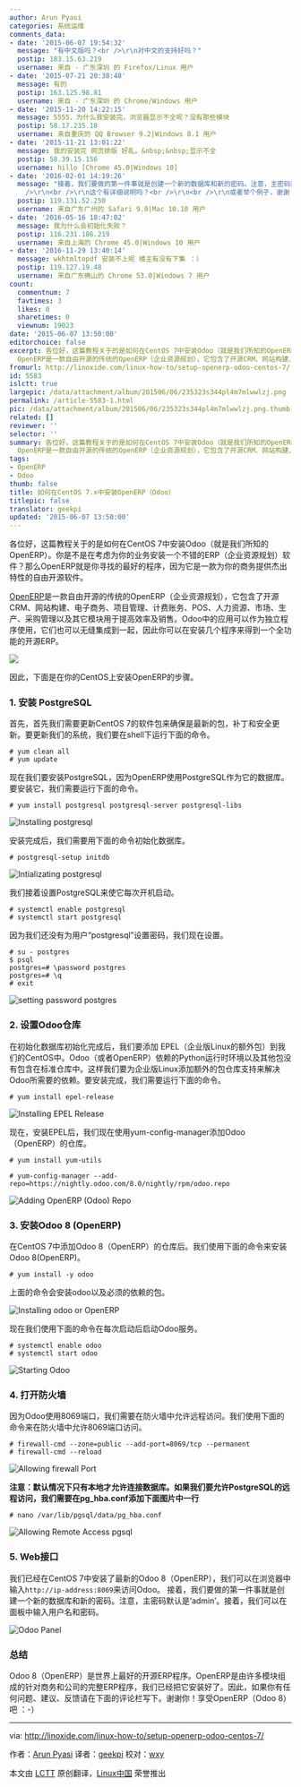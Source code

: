 ```yaml
---
author: Arun Pyasi
categories: 系统运维
comments_data:
- date: '2015-06-07 19:54:32'
  message: "有中文版吗？<br />\r\n对中文的支持好吗？"
  postip: 183.15.63.219
  username: 来自 - 广东深圳 的 Firefox/Linux 用户
- date: '2015-07-21 20:38:48'
  message: 有的
  postip: 163.125.98.81
  username: 来自 - 广东深圳 的 Chrome/Windows 用户
- date: '2015-11-20 14:22:15'
  message: 5555，为什么我安装完，浏览器显示不全呢？没有那些模块
  postip: 58.17.235.18
  username: 来自重庆的 QQ Browser 9.2|Windows 8.1 用户
- date: '2015-11-21 13:01:22'
  message: 我的安装完 网页排版 好乱。&nbsp;&nbsp;显示不全
  postip: 58.39.15.156
  username: hillo [Chrome 45.0|Windows 10]
- date: '2016-02-01 14:19:26'
  message: "接着，我们要做的第一件事就是创建一个新的数据库和新的密码。注意，主密码默认是‘admin’。接着，我们可以在面板中输入用户名和密码。<br
    />\r\n<br />\r\n这个有详细说明吗？<br />\r\n<br />\r\n或者举个例子，谢谢！"
  postip: 119.131.52.250
  username: 来自广东广州的 Safari 9.0|Mac 10.10 用户
- date: '2016-05-16 18:47:02'
  message: 我为什么会初始化失败？
  postip: 116.231.186.219
  username: 来自上海的 Chrome 45.0|Windows 10 用户
- date: '2016-11-29 13:40:14'
  message: wkhtmltopdf 安装不上呢 楼主有没有下集 ：）
  postip: 119.127.19.48
  username: 来自广东佛山的 Chrome 53.0|Windows 7 用户
count:
  commentnum: 7
  favtimes: 3
  likes: 0
  sharetimes: 0
  viewnum: 19023
date: '2015-06-07 13:50:00'
editorchoice: false
excerpt: 各位好，这篇教程关于的是如何在CentOS 7中安装Odoo（就是我们所知的OpenERP）。你是不是在考虑为你的业务安装一个不错的ERP（企业资源规划）软件？那么OpenERP就是你寻找的最好的程序，因为它是一款为你的商务提供杰出特性的自由开源软件。
  OpenERP是一款自由开源的传统的OpenERP（企业资源规划），它包含了开源CRM、网站构建、电子商务、项目管理、计费账务、POS、人力资源、市场、生产、采购管理以及其它模块用于提高效率及销售。Odoo中的应用可以作为独立程序使用，它们也可以无缝集成到一起，因此你可以在安装几个程序来得到一个全功
fromurl: http://linoxide.com/linux-how-to/setup-openerp-odoo-centos-7/
id: 5583
islctt: true
largepic: /data/attachment/album/201506/06/235323s344pl4m7mlwwlzj.png
permalink: /article-5583-1.html
pic: /data/attachment/album/201506/06/235323s344pl4m7mlwwlzj.png.thumb.jpg
related: []
reviewer: ''
selector: ''
summary: 各位好，这篇教程关于的是如何在CentOS 7中安装Odoo（就是我们所知的OpenERP）。你是不是在考虑为你的业务安装一个不错的ERP（企业资源规划）软件？那么OpenERP就是你寻找的最好的程序，因为它是一款为你的商务提供杰出特性的自由开源软件。
  OpenERP是一款自由开源的传统的OpenERP（企业资源规划），它包含了开源CRM、网站构建、电子商务、项目管理、计费账务、POS、人力资源、市场、生产、采购管理以及其它模块用于提高效率及销售。Odoo中的应用可以作为独立程序使用，它们也可以无缝集成到一起，因此你可以在安装几个程序来得到一个全功
tags:
- OpenERP
- Odoo
thumb: false
title: 如何在CentOS 7.x中安装OpenERP（Odoo）
titlepic: false
translator: geekpi
updated: '2015-06-07 13:50:00'
---
```


各位好，这篇教程关于的是如何在CentOS 7中安装Odoo（就是我们所知的OpenERP）。你是不是在考虑为你的业务安装一个不错的ERP（企业资源规划）软件？那么OpenERP就是你寻找的最好的程序，因为它是一款为你的商务提供杰出特性的自由开源软件。


[OpenERP](https://www.odoo.com/)是一款自由开源的传统的OpenERP（企业资源规划），它包含了开源CRM、网站构建、电子商务、项目管理、计费账务、POS、人力资源、市场、生产、采购管理以及其它模块用于提高效率及销售。Odoo中的应用可以作为独立程序使用，它们也可以无缝集成到一起，因此你可以在安装几个程序来得到一个全功能的开源ERP。


![](/data/attachment/album/201506/06/235323s344pl4m7mlwwlzj.png)


因此，下面是在你的CentOS上安装OpenERP的步骤。


### 1. 安装 PostgreSQL


首先，首先我们需要更新CentOS 7的软件包来确保是最新的包，补丁和安全更新。要更新我们的系统，我们要在shell下运行下面的命令。



```
# yum clean all
# yum update

```

现在我们要安装PostgreSQL，因为OpenERP使用PostgreSQL作为它的数据库。要安装它，我们需要运行下面的命令。



```
# yum install postgresql postgresql-server postgresql-libs

```

![Installing postgresql](/data/attachment/album/201506/06/235326hmonbqu8vv1qu6b1.png)


安装完成后，我们需要用下面的命令初始化数据库。



```
# postgresql-setup initdb

```

![Intializating postgresql](/data/attachment/album/201506/06/235327rfzj7t99j5kj3yf5.png)


我们接着设置PostgreSQL来使它每次开机启动。



```
# systemctl enable postgresql
# systemctl start postgresql

```

因为我们还没有为用户“postgresql”设置密码，我们现在设置。



```
# su - postgres
$ psql
postgres=# \password postgres
postgres=# \q
# exit

```

![setting password postgres](/data/attachment/album/201506/06/235327f1lw1cx5cauxz2au.png)


### 2. 设置Odoo仓库


在初始化数据库初始化完成后，我们要添加 EPEL（企业版Linux的额外包）到我们的CentOS中。Odoo（或者OpenERP）依赖的Python运行时环境以及其他包没有包含在标准仓库中。这样我们要为企业版Linux添加额外的包仓库支持来解决Odoo所需要的依赖。要安装完成，我们需要运行下面的命令。



```
# yum install epel-release

```

![Installing EPEL Release](/data/attachment/album/201506/06/235328hw5otygyzvx2hynn.png)


现在，安装EPEL后，我们现在使用yum-config-manager添加Odoo（OpenERP）的仓库。



```
# yum install yum-utils

# yum-config-manager --add-repo=https://nightly.odoo.com/8.0/nightly/rpm/odoo.repo

```

![Adding OpenERP (Odoo) Repo](/data/attachment/album/201506/06/235328iz4vaqvh44n5w071.png)


### 3. 安装Odoo 8 (OpenERP)


在CentOS 7中添加Odoo 8（OpenERP）的仓库后。我们使用下面的命令来安装Odoo 8(OpenERP)。



```
# yum install -y odoo

```

上面的命令会安装odoo以及必须的依赖的包。


![Installing odoo or OpenERP](/data/attachment/album/201506/06/235329bkmvqqfvdldam3lw.png)


现在我们使用下面的命令在每次启动后启动Odoo服务。



```
# systemctl enable odoo
# systemctl start odoo

```

![Starting Odoo](/data/attachment/album/201506/06/235330bvgqwymauzuv5iiq.png)


### 4. 打开防火墙


因为Odoo使用8069端口，我们需要在防火墙中允许远程访问。我们使用下面的命令来在防火墙中允许8069端口访问。



```
# firewall-cmd --zone=public --add-port=8069/tcp --permanent
# firewall-cmd --reload

```

![Allowing firewall Port](/data/attachment/album/201506/06/235330mbdf3nwofib3ka3f.png)


**注意：默认情况下只有本地才允许连接数据库。如果我们要允许PostgreSQL的远程访问，我们需要在pg\_hba.conf添加下面图片中一行**



```
# nano /var/lib/pgsql/data/pg_hba.conf

```

![Allowing Remote Access pgsql](/data/attachment/album/201506/06/235331h04lb9009v7k00dx.png)


### 5. Web接口


我们已经在CentOS 7中安装了最新的Odoo 8（OpenERP），我们可以在浏览器中输入`http://ip-address:8069`来访问Odoo。 接着，我们要做的第一件事就是创建一个新的数据库和新的密码。注意，主密码默认是‘admin’。接着，我们可以在面板中输入用户名和密码。


![Odoo Panel](/data/attachment/album/201506/06/235333pzkyk446myygakkc.png)


### 总结


Odoo 8（OpenERP）是世界上最好的开源ERP程序。OpenERP是由许多模块组成的针对商务和公司的完整ERP程序，我们已经把它安装好了。因此，如果你有任何问题、建议、反馈请在下面的评论栏写下。谢谢你！享受OpenERP（Odoo 8）吧 ：-）




---


via: <http://linoxide.com/linux-how-to/setup-openerp-odoo-centos-7/>


作者：[Arun Pyasi](http://linoxide.com/author/arunp/) 译者：[geekpi](https://github.com/geekpi) 校对：[wxy](https://github.com/wxy)


本文由 [LCTT](https://github.com/LCTT/TranslateProject) 原创翻译，[Linux中国](https://linux.cn/) 荣誉推出